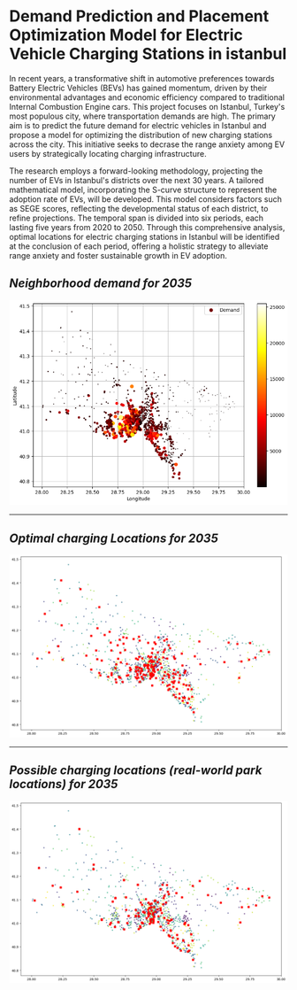 # Demand Prediction and Placement Optimization Model for Electric Vehicle Charging Stations in istanbul
In recent years, a transformative shift in automotive preferences towards Battery Electric
Vehicles (BEVs) has gained momentum, driven by their environmental advantages and
economic efficiency compared to traditional Internal Combustion Engine cars.
This project focuses on Istanbul, Turkey's most populous city, where transportation demands
are high. The primary aim is to predict the future demand for electric vehicles in Istanbul and
propose a model for optimizing the distribution of new charging stations across the city. This
initiative seeks to decrase the range anxiety among EV users by strategically locating charging
infrastructure.

The research employs a forward-looking methodology, projecting the number of EVs in
Istanbul's districts over the next 30 years. A tailored mathematical model, incorporating the
S-curve structure to represent the adoption rate of EVs, will be developed. This model
considers factors such as SEGE scores, reflecting the developmental status of each district, to
refine projections. The temporal span is divided into six periods, each lasting five years from
2020 to 2050. Through this comprehensive analysis, optimal locations for electric charging
stations in Istanbul will be identified at the conclusion of each period, offering a holistic
strategy to alleviate range anxiety and foster sustainable growth in EV adoption.

## *Neighborhood demand for 2035*
![Neighborhood demand for 2035](./Photos/Demand.png)

---
## *Optimal charging Locations for 2035*
![Optimal charging Locations for 2035](./Photos/Optimal.png)

---
## *Possible charging locations (real-world park locations) for 2035*
![Possible charging locations (real-world park locations) for 2035](./Photos/Possible.png)

